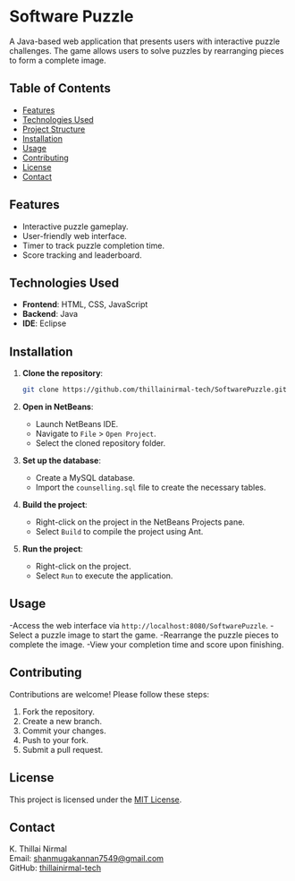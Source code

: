 # Software Puzzle

A Java-based web application that presents users with interactive puzzle challenges. The game allows users to solve puzzles by rearranging pieces to form a complete image.

## Table of Contents

- [Features](#features)
- [Technologies Used](#technologies-used)
- [Project Structure](#project-structure)
- [Installation](#installation)
- [Usage](#usage)
- [Contributing](#contributing)
- [License](#license)
- [Contact](#contact)

## Features

- Interactive puzzle gameplay.
- User-friendly web interface.
- Timer to track puzzle completion time.
- Score tracking and leaderboard.

## Technologies Used

- **Frontend**: HTML, CSS, JavaScript
- **Backend**: Java
- **IDE**: Eclipse

## Installation

1. **Clone the repository**:
   ```bash
   git clone https://github.com/thillainirmal-tech/SoftwarePuzzle.git
   ```

2. **Open in NetBeans**:
   - Launch NetBeans IDE.
   - Navigate to `File` > `Open Project`.
   - Select the cloned repository folder.

3. **Set up the database**:
   - Create a MySQL database.
   - Import the `counselling.sql` file to create the necessary tables.

4. **Build the project**:
   - Right-click on the project in the NetBeans Projects pane.
   - Select `Build` to compile the project using Ant.

5. **Run the project**:
   - Right-click on the project.
   - Select `Run` to execute the application.

## Usage

-Access the web interface via `http://localhost:8080/SoftwarePuzzle`.
-Select a puzzle image to start the game.
-Rearrange the puzzle pieces to complete the image.
-View your completion time and score upon finishing.

## Contributing

Contributions are welcome! Please follow these steps:

1. Fork the repository.
2. Create a new branch.
3. Commit your changes.
4. Push to your fork.
5. Submit a pull request.

## License

This project is licensed under the [MIT License](LICENSE).

## Contact

K. Thillai Nirmal  
Email: shanmugakannan7549@gmail.com  
GitHub: [thillainirmal-tech](https://github.com/thillainirmal-tech)



